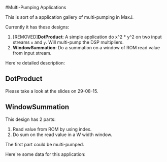 
#Multi-Pumping Applications

This is sort of a application gallery of multi-pumping in MaxJ.

Currently it has these designs:

1. [REMOVED]**DotProduct**: A simple application do x^2 * y^2 on two input streams `x` and `y`. Will multi-pump the DSP multipliers.
2. **WindowSummation**: Do a summation on a window of ROM read value from input stream.

Here're detailed description:

## DotProduct

Please take a look at the slides on 29-08-15.

## WindowSummation

This design has 2 parts: 

1. Read value from ROM by using index.
2. Do sum on the read value in a W width window.

The first part could be multi-pumped.

Here're some data for this application:
